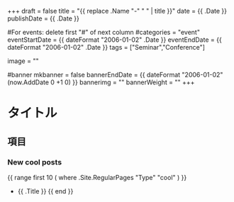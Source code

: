 +++
draft = false
title =  "{{ replace .Name "-" " " | title }}"
date = {{ .Date }}
publishDate = {{ .Date }}

#For events: delete first "#" of next column
#categories = "event"
eventStartDate = {{ dateFormat "2006-01-02" .Date }}
eventEndDate = {{ dateFormat "2006-01-02" .Date }}
tags = ["Seminar","Conference"]

image = ""

#banner
mkbanner = false
bannerEndDate = {{ dateFormat "2006-01-02" (now.AddDate 0 +1 0) }}
bannerimg = ""
bannerWeight = ""
+++

# タイトル

## 項目

### New cool posts

{{ range first 10 ( where .Site.RegularPages "Type" "cool" ) }}
* {{ .Title }}
{{ end }}
